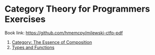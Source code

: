 # Category Theory for Programmers Exercises

Book link: https://github.com/hmemcpy/milewski-ctfp-pdf

1. [Category: The Essence of Composition](Chapter1.md)
2. [Types and Functions](Chapter2.md)
